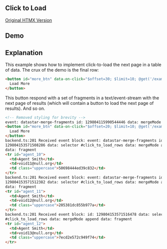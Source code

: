 ## Click to Load

[Original HTMX Version](https://htmx.org/examples/click-to-load/)

## Demo

<div id="click_to_load" data-on-load="@get('/examples/click_to_load/data')">
</div>

## Explanation

This example shows how to implement click-to-load the next page in a table of data. The crux of the demo is the final
row:

```html
<button id="more_btn" data-on-click="$offset=30; $limit=10; @get('/examples/click_to_load/data')">
  Load More
</button>
```

This button respond with a set of fragments in a text/event-stream with the next page of results (which will contain a
button to load the next page of results). And so on.

```html
<!-- Removed styling for brevity -->
event: datastar-merge-fragments id: 129804115990544446 data: mergeMode morph data: fragment
<button id="more_btn" data-on-click="$offset=20; $limit=10; @get('/examples/click_to_load/data')">
  Load More
</button>
backend.ts:201 Received event block: event: datastar-merge-fragments id:
129804153571508286 data: selector #click_to_load_rows data: mergeMode append
data: fragment
<tr id="agent_10">
  <td>Agent Smith</td>
  <td>void11@null.org</td>
  <td class="uppercase">50698444ed39c832</td>
</tr>
backend.ts:201 Received event block: event: datastar-merge-fragments id:
129804153571512382 data: selector #click_to_load_rows data: mergeMode append
data: fragment
<tr id="agent_11">
  <td>Agent Smith</td>
  <td>void12@null.org</td>
  <td class="uppercase">205381dc855b977a</td>
</tr>
backend.ts:201 Received event block: id: 129804153571516478 data: selector
#click_to_load_rows data: mergeMode append data: fragment
<tr id="agent_12">
  <td>Agent Smith</td>
  <td>void13@null.org</td>
  <td class="uppercase">7ecd2e572c949f74</td>
</tr>
```